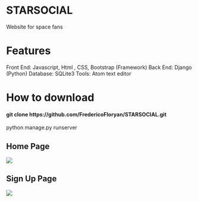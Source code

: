 # STARSOCIAL
Website for space fans
# Features
Front End:
Javascript, Html , CSS, Bootstrap (Framework)
Back End:
Django (Python)
Database:
SQLite3
Tools:
Atom text editor

<html>
<h1>How to download</h1>
  <h4> git clone https://github.com/FredericoFloryan/STARSOCIAL.git </h4>
  python manage.py runserver
  
<p>
 <h2> Home Page </h2>
 <img src='https://user-images.githubusercontent.com/48131033/83994152-bc1a4380-a97f-11ea-9c46-f9b365b6e89c.PNG'>
<p>
<p>
  <h2> Sign Up Page </h2>
  <img src='https://user-images.githubusercontent.com/48131033/83994369-698d5700-a980-11ea-90ec-d19030ee1b2c.PNG'>
<p>
